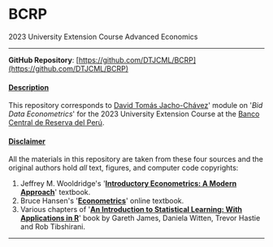# BCRP
2023 University Extension Course
Advanced Economics
___

**GitHub Repository**: [https://github.com/DTJCML/BCRP](https://github.com/DTJCML/BCRP)

#### <ins>Description</ins>
This repository corresponds to [David Tomás Jacho-Chávez](https://www.davidjachochavez.org)' module on '*Bid Data Econometrics*' for the 2023 University Extension Course at the [Banco Central de Reserva del Perú](https://www.bcrp.gob.pe/).


#### <ins>Disclaimer</ins>
All the materials in this repository are taken from these four sources and the original authors hold _all_ text, figures, and computer code copyrights:

1. Jeffrey M. Wooldridge's '**[Introductory Econometrics: A Modern Approach](https://economics.ut.ac.ir/documents/3030266/14100645/Jeffrey_M._Wooldridge_Introductory_Econometrics_A_Modern_Approach__2012.pdf)**' textbook.
2. Bruce Hansen's '**[Econometrics](https://www.ssc.wisc.edu/~bhansen/econometrics/)**' online textbook.
3. Various chapters of '**[An Introduction to Statistical Learning: With Applications in R](https://github.com/tpn/pdfs/blob/master/An%20Introduction%20To%20Statistical%20Learning%20with%20Applications%20in%20R%20(ISLR%20Seventh%20Printing).pdf)**' book by Gareth James, Daniela Witten, Trevor Hastie and Rob Tibshirani.

***